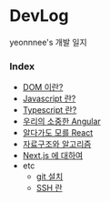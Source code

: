 # DevLog
yeonnnee's 개발 일지

### Index

- [DOM 이란?](dom/index.md)
- [Javascript 란?](Javascript/index.md)
- [Typescript 란?](Typescript/index.md)
- [우리의 소중한 Angular](Angular/index.md)
- [알다가도 모를 React](React/index.md)
- [자료구조와 알고리즘](Algorithms/index.md)
- [Next.js 에 대하여](Next/index.md)
- etc
    - [git 설치](etc/git.md)
    - [SSH 란](etc/ssh.md)
